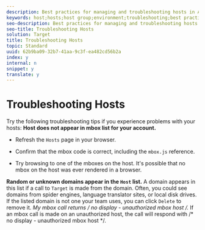 ```yaml
---
description: Best practices for managing and troubleshooting hosts in Adobe Target.
keywords: host;hosts;host group;environment;troubleshooting;best practices
seo-description: Best practices for managing and troubleshooting hosts in Adobe Target.
seo-title: Troubleshooting Hosts
solution: Target
title: Troubleshooting Hosts
topic: Standard
uuid: 62b9ba09-32b7-41aa-9c3f-ea482cd56b2a
index: y
internal: n
snippet: y
translate: y
---
```


# Troubleshooting Hosts

Try the following troubleshooting tips if you experience problems with your hosts:
**Host does not appear in mbox list for your account.** 

* Refresh the `Hosts` page in your browser. 

* Confirm that the mbox code is correct, including the `mbox.js` reference. 

* Try browsing to one of the mboxes on the host. It's possible that no mbox on the host was ever rendered in a browser.


**Random or unknown domains appear in the `Host` list.** 
A domain appears in this list if a call to `Target` is made from the domain. Often, you could see domains from spider engines, language translator sites, or local disk drives. If the listed domain is not one your team uses, you can click `Delete` to remove it. 
**My mbox call returns /* no display - unauthorized mbox host */.** 
If an mbox call is made on an unauthorized host, the call will respond with /* no display - unauthorized mbox host */.
